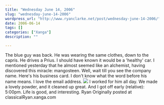 ```yaml
---
title: "Wednesday June 14, 2006"
slug: "wednesday-june-14-2006"
wordpress_url: "http://www.ryanclarke.net/post/wednesday-june-14-2006/"
date: 2006-06-14
tags: []
categories: ["Xanga"]
description: ""

---
```


The blue guy was back. He was wearing the same clothes, down to the capris. He drives a Prius. I should have known it would be a 'healthy' car. I mentioned yesterday that he almost seemed like an alchemist, having discovered this miracle: mangosteen. Well, wait till you see the company name. Here's his business card. I don't know what the word before his name means. I love the email address.
[![](http://xaf.xanga.com/6dda172b3213160307619/z40420143.jpg)](http://xaf.xanga.com/6dda172b3213160307619/b40420143.jpg)
I worked for him all day. We made a lovely powder, and it cleaned up great. And I got off early (relative): 5:00pm.
Life is good, and interesting.
Ryan
Originally posted at classicalRyan.xanga.com
